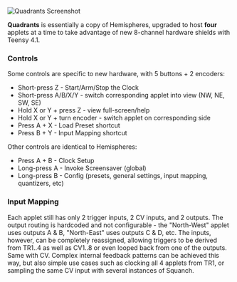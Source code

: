 ![Quadrants Screenshot](img/quadrants.png)

**Quadrants** is essentially a copy of Hemispheres, upgraded to host **four** applets at a time to take advantage of new 8-channel hardware shields with Teensy 4.1.

### Controls

Some controls are specific to new hardware, with 5 buttons + 2 encoders:
* Short-press Z - Start/Arm/Stop the Clock
* Short-press A/B/X/Y - switch corresponding applet into view (NW, NE, SW, SE)
* Hold X or Y + press Z - view full-screen/help
* Hold X or Y + turn encoder - switch applet on corresponding side
* Press A + X - Load Preset shortcut
* Press B + Y - Input Mapping shortcut

Other controls are identical to Hemispheres:
* Press A + B - Clock Setup
* Long-press A - Invoke Screensaver (global)
* Long-press B - Config (presets, general settings, input mapping, quantizers, etc)

### Input Mapping

Each applet still has only 2 trigger inputs, 2 CV inputs, and 2 outputs.
The output routing is hardcoded and not configurable - the "North-West" applet uses outputs A & B, "North-East" uses outputs C & D, etc.
The inputs, however, can be completely reassigned, allowing triggers to be derived from TR1..4 as well as CV1..8 or even looped back from one of the outputs. Same with CV. Complex internal feedback patterns can be achieved this way, but also simple use cases such as clocking all 4 applets from TR1, or sampling the same CV input with several instances of Squanch.
